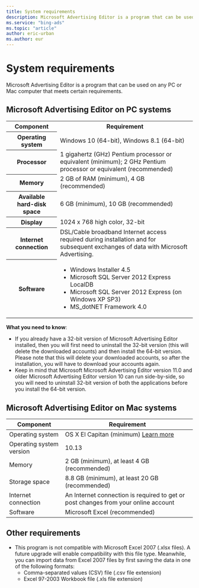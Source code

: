 ```yaml
---
title: System requirements
description: Microsoft Advertising Editor is a program that can be used on any PC or Mac computer that meets certain requirements.
ms.service: "bing-ads"
ms.topic: "article"
author: eric-urban
ms.author: eur
---
```


# System requirements

Microsoft Advertising Editor is a program that can be used on any PC or Mac computer that meets certain requirements.

## Microsoft Advertising Editor on PC systems

<table>
  <tr>
    <th scope="col">Component</th>
    <th scope="col">Requirement</th>
  </tr>
  <tr>
    <th scope="row" style="background: transparent; valign:top">Operating system</th>
    <td>
    Windows 10 (64-bit), Windows 8.1 (64-bit)
  </td>
  </tr>
  <tr>
    <th scope="row" style="background: transparent; valign:top">Processor</th>
    <td style="valign:top">1 gigahertz (GHz) Pentium processor or equivalent (minimum); 2 GHz Pentium processor or equivalent (recommended)</td>
  </tr>
  <tr>
    <th scope="row" style="background: transparent; valign:top">Memory</th>
    <td style="valign:top">2 GB of RAM (minimum), 4 GB (recommended)</td>
  </tr>
  <tr>
    <th scope="row" style="background: transparent; valign:top">Available hard-disk space</th>
    <td style="valign:top">6 GB (minimum), 10 GB (recommended)</td>
  </tr>
  <tr>
    <th scope="row" style="background: transparent; valign:top">Display</th>
    <td style="valign:top">1024 x 768 high color, 32-bit</td>
  </tr>
  <tr>
    <th scope="row" style="background: transparent; valign:top">Internet connection</th>
    <td style="valign:top">DSL/Cable broadband Internet access required during installation and for subsequent exchanges of data with Microsoft Advertising.</td>
  </tr>
  <tr>
    <th scope="row" style="background: transparent; valign:top">Software</th>
    <td style="valign:top">
      <ul type="UNORDERED">
        <li>
      Windows Installer 4.5</li>
        <li>
      Microsoft SQL Server 2012 Express LocalDB</li>
        <li>
      Microsoft SQL Server 2012 Express (on Windows XP SP3)
 </li>
        <li>
      MS_dotNET Framework 4.0</li>
      </ul>
    </td>
  </tr>
</table>

**What you need to know**:
- If you already have a 32-bit version of Microsoft Advertising Editor installed, then you will first need to uninstall the 32-bit version (this will delete the downloaded accounts) and then install the 64-bit version. Please note that this will delete your downloaded accounts, so after the installation, you will have to download your accounts again.
- Keep in mind that Microsoft Microsoft Advertising Editor version 11.0 and older Microsoft Advertising Editor version 10 can run side-by-side, so you will need to uninstall 32-bit version of both the applications before you install the 64-bit version.

## Microsoft Advertising Editor on Mac systems

|Component|Requirement|
|---|---|
|Operating system|OS X El Capitan (minimum) [Learn more](https://go.microsoft.com/fwlink?LinkId=821970)|
|Operating system version|10.13|
|Memory|2 GB (minimum), at least 4 GB (recommended)|
|Storage space|8.8 GB (minimum), at least 20 GB (recommended)|
|Internet connection|An Internet connection is required to get or post changes from your online account|
|Software|Microsoft Excel (recommended)|

## Other requirements

- This program is not compatible with Microsoft Excel 2007 (.xlsx files). A future upgrade will enable compatibility with this file type. Meanwhile, you can import data from Excel 2007 files by first saving the data in one of the following formats:
   - Comma-separated values (CSV) file (.csv file extension)
   - Excel 97-2003 Workbook file (.xls file extension)



